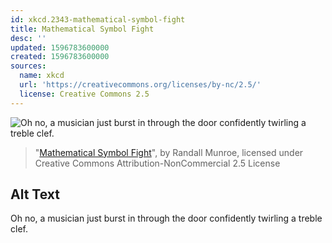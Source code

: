 ```yaml
---
id: xkcd.2343-mathematical-symbol-fight
title: Mathematical Symbol Fight
desc: ''
updated: 1596783600000
created: 1596783600000
sources:
  name: xkcd
  url: 'https://creativecommons.org/licenses/by-nc/2.5/'
  license: Creative Commons 2.5
---
```

![Oh no, a musician just burst in through the door confidently twirling a treble clef.](https://imgs.xkcd.com/comics/mathematical_symbol_fight.png)
> "[Mathematical Symbol Fight](https://xkcd.com/2343/)", by Randall Munroe, licensed under Creative Commons Attribution-NonCommercial 2.5 License

## Alt Text
Oh no, a musician just burst in through the door confidently twirling a treble clef.
